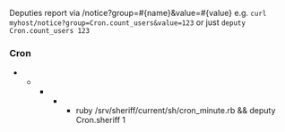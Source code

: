 Deputies report via /notice?group=#{name}&value=#{value} e.g. `curl myhost/notice?group=Cron.count_users&value=123` or just `deputy Cron.count_users 123`

### Cron
  * * * * * ruby /srv/sheriff/current/sh/cron_minute.rb && deputy Cron.sheriff 1